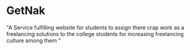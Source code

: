 # GetNak
"A Service fulfilling website for students to assign there crap work as a freelancing solutions to the college students for increasing  freelancing culture among them "
